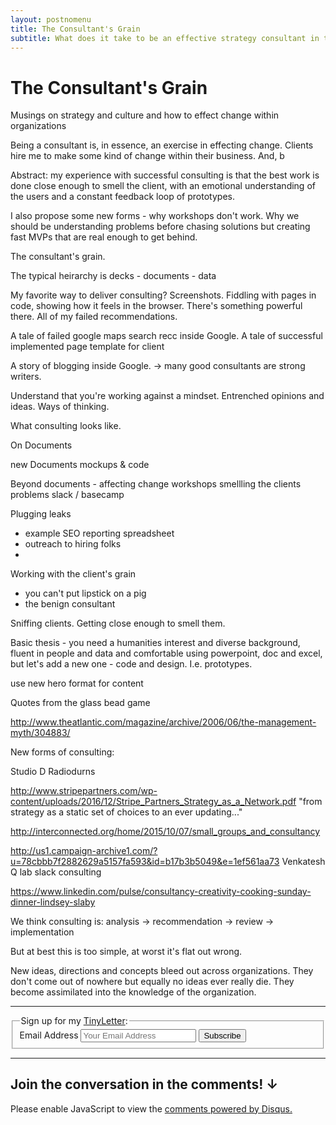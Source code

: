 ```yaml
---
layout: postnomenu
title: The Consultant's Grain
subtitle: What does it take to be an effective strategy consultant in the digital world?
---
```


<div class="">
<div class="w-100 pv4 tc"><h1>The Consultant's Grain</h1></div>
<div class="w-100 tcgrey pv4">Musings on strategy and culture and how to effect change within organizations</div>
</div>

<div class="mw8 center lh-copy f4 postcontainer ph3 ph0-l">
<div class="pv4 w-two-thirds-ns">

Being a consultant is, in essence, an exercise in effecting change. Clients hire me to make some kind of change within their business. And, b

Abstract: my experience with successful consulting is that the best work is done close enough to smell the client, with an emotional understanding of the users and a constant feedback loop of prototypes.

I also propose some new forms - why workshops don't work. Why we should be understanding problems before chasing solutions but creating fast MVPs that are real enough to get behind.

The consultant's grain.

The typical heirarchy is decks - documents - data

My favorite way to deliver consulting? Screenshots. Fiddling with pages in code, showing how it feels in the browser. There's something powerful there. All of my failed recommendations.

A tale of failed google maps search recc inside Google.
A tale of successful implemented page template for client

A story of blogging inside Google. -> many good consultants are strong writers.

Understand that you're working against a mindset. Entrenched opinions and ideas. Ways of thinking.

What consulting looks like.

On Documents

new Documents
mockups & code

Beyond documents - affecting change
workshops
smellling the clients problems
slack / basecamp

Plugging leaks
 - example SEO reporting spreadsheet
 - outreach to hiring folks
 - 

Working with the client's grain
- you can't put lipstick on a pig
- the benign consultant

Sniffing clients. Getting close enough to smell them.

Basic thesis - you need a humanities interest and diverse background, fluent in people and data and comfortable using powerpoint, doc and excel, but let's add a new one - code and design. I.e. prototypes.

use new hero format for content

Quotes from the glass bead game

http://www.theatlantic.com/magazine/archive/2006/06/the-management-myth/304883/

New forms of consulting:

Studio D Radiodurns

http://www.stripepartners.com/wp-content/uploads/2016/12/Stripe_Partners_Strategy_as_a_Network.pdf
"from strategy as a static set of choices to an ever updating..."

http://interconnected.org/home/2015/10/07/small_groups_and_consultancy

http://us1.campaign-archive1.com/?u=78cbbb7f2882629a5157fa593&id=b17b3b5049&e=1ef561aa73
Venkatesh Q lab slack consulting

https://www.linkedin.com/pulse/consultancy-creativity-cooking-sunday-dinner-lindsey-slaby

We think consulting is:
analysis -> recommendation -> review -> implementation

But at best this is too simple, at worst it's flat out wrong.

New ideas, directions and concepts bleed out across organizations. They don't come out of nowhere but equally no ideas ever really die. They become assimilated into the knowledge of the organization.

<hr class="w3 mv5">

<div class="">
  <form class="tcgrey center pa4 br2-ns ba b--light-green" action="https://tinyletter.com/tomcritchlow" method="post" target="popupwindow" onsubmit="window.open('https://tinyletter.com/tomcritchlow', 'popupwindow', 'scrollbars=yes,width=800,height=600');return true">
    <fieldset class="cf bn ma0 pa0">
      <legend class="pa0 f5 f4-ns mb3 black-80">Sign up for my <a href="http://tinyletter.com/tomcritchlow">TinyLetter</a>:</legend>
      <div class="cf">
        <label class="clip" for="tlemail">Email Address</label>
        <input for="tlemail" id="tlemail" class="tinyletterinput f6 f5-l input-reset bn fl black-80 bg-white pa3 lh-solid w-100 w-75-m w-80-l br2-ns br--left-ns" placeholder="Your Email Address" type="text" name="email" value="">
        <input type="hidden" value="1" name="embed"/>
        <input class="f6 f5-l button-reset fl pv3 tc bn bg-animate bg-light-green hover-bg-green white pointer w-100 w-25-m w-20-l br2-ns br--right-ns" type="submit" value="Subscribe">
      </div>
    </fieldset>
  </form>
</div>   

  <hr class="w3 mv5">

  <h2>Join the conversation in the comments! &#8595;</h2>

  <div id="disqus_thread"></div>
<script>

var disqus_config = function () {
    this.page.url = "http://tomcritchlow.com"+"{{page.url}}"; 
    this.page.identifier = "{{page.id}}"; 
};

(function() { // DON'T EDIT BELOW THIS LINE
    var d = document, s = d.createElement('script');
    s.src = '//tomcritchlow.disqus.com/embed.js';
    s.setAttribute('data-timestamp', +new Date());
    (d.head || d.body).appendChild(s);
})();
</script>
<noscript>Please enable JavaScript to view the <a href="https://disqus.com/?ref_noscript">comments powered by Disqus.</a></noscript>
                                    
